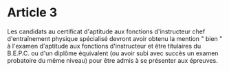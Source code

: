 # Article 3

Les candidats au certificat d'aptitude aux fonctions d'instructeur chef d'entraînement physique spécialisé devront avoir obtenu la mention " bien " à l'examen d'aptitude aux fonctions d'instructeur et être titulaires du B.E.P.C. ou d'un diplôme équivalent (ou avoir subi avec succès un examen probatoire du même niveau) pour être admis à se présenter aux épreuves.
